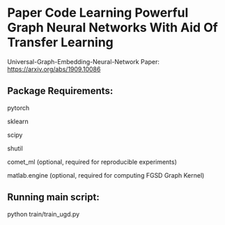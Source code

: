 # Paper Code Learning Powerful Graph Neural Networks With Aid Of Transfer Learning 
Universal-Graph-Embedding-Neural-Network Paper: https://arxiv.org/abs/1909.10086

## Package Requirements:

pytorch

sklearn 

scipy 

shutil

comet_ml (optional, required for reproducible experiments)

matlab.engine (optional, required for computing FGSD Graph Kernel)

## Running main script:

python train/train_ugd.py


